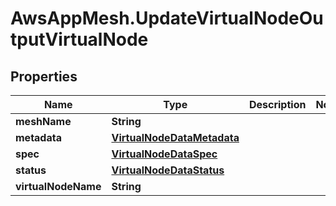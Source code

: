 # AwsAppMesh.UpdateVirtualNodeOutputVirtualNode

## Properties

Name | Type | Description | Notes
------------ | ------------- | ------------- | -------------
**meshName** | **String** |  | 
**metadata** | [**VirtualNodeDataMetadata**](VirtualNodeDataMetadata.md) |  | 
**spec** | [**VirtualNodeDataSpec**](VirtualNodeDataSpec.md) |  | 
**status** | [**VirtualNodeDataStatus**](VirtualNodeDataStatus.md) |  | 
**virtualNodeName** | **String** |  | 



